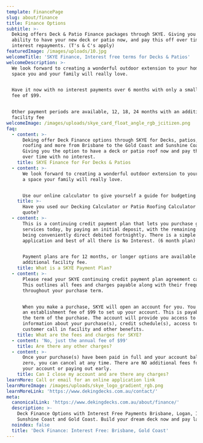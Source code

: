 ```yaml
---
template: FinancePage
slug: about/finance
title: Finance Options
subtitle: >-
  Deking offers Deck & Patio Finance packages through SKYE. Giving you the
  ability to have your new deck or patio now, and pay this off over time with no
  interest repayments. (T's & C's apply)
featuredImage: /images/uploads/10.jpg
welcomeTitle: 'SKYE Finance, Interest free terms for Decks & Patios'
welcomeDescription: >-
  We look forward to creating a wonderful outdoor extension to your home and a
  space you and your family will really love.


  Have it now with no interest payments over 6 months with only a small set up
  fee of $99.


  Other payment periods are available, 12, 18, 24 months with an additional
  facility fee
welcomeImage: /images/uploads/skye_card_float_angle_rgb_jcitizen.png
faq:
  - content: >-
      Deking offer Deck Finance options through SKYE for Decks, patios, patio
      roofing and more from Brisbane to the Gold Coast and Sunshine Coast.
      Giving you the option to have a deck or patio roof now and pay this off
      over time with no interest.
    title: SKYE Finance for For Decks & Patios
  - content: >-
      We look forward to creating a wonderful outdoor extension to your home and
      a space your family will really love.


      Use our online calculator to give yourself a guide for budgeting purposes.
    title: >-
      Have you used our Decking Calculator or Patio Roofing Calculator to get a
      quote?
  - content: >-
      This is a continuing credit payment plan that lets you purchase goods or
      services today, by paying an initial deposit, with the remaining balance
      being conveniently direct debited fortnightly. There is a simple
      application and best of all there is No Interest. (6 month plan)


      Payment plans are for 12 months, or longer options are available with an
      additional facility fee.
    title: What is a SKYE Payment Plan?
  - content: >-
      Please read your SKYE continuing credit payment plan agreement carefully.
      This outlines all fees and charges payable along with their frequency,
      throughout your purchase term.


      When you make a purchase, SKYE will open an account for you. You will pay
      an establishment fee of $99 to set up your account. This is payable over
      the term of the purchase. The account will provide you access to online
      information about your purchase(s), credit schedule(s), access to our 1800
      customer call in facility and other benefits.
    title: What are the fees and charges for SKYE?
  - content: 'No, just the annual fee of $99'
    title: Are there any other charges?
  - content: >-
      Once your purchase(s) have been paid in full and your account balance is
      zero, you can cancel at any time. There are NO additional fees for closing
      your account or paying out early.
    title: Can I close my account and are there any charges?
learnMore: Call or email for an online application link
learnMoreImage: /images/uploads/skye_logo_gradient_rgb.png
learnMoreLink: 'https://www.dekingdecks.com.au/contact/'
meta:
  canonicalLink: 'https://www.dekingdecks.com.au/about/finance/'
  description: >-
    Deck Finance Options with Interest Free Payments Brisbane, Logan, Ipswich,
    Sunshine Coast and Gold Coast. Build your dream deck now and pay later.
  noindex: false
  title: 'Deck Finance: Interest Free: Brisbane, Gold Coast'
---
```


